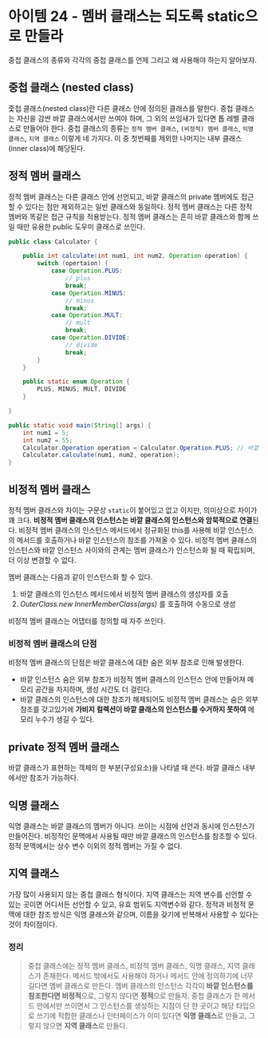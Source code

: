 # 아이템 24 - 멤버 클래스는 되도록 static으로 만들라

중첩 클래스의 종류와 각각의 중첩 클래스를 언제 그리고 왜 사용해야 하는지 알아보자.


## 중첩 클래스 (nested class)
줓첩 클래스(nested class)란 다른 클래스 안에 정의된 클래스를 말한다. 중첩 클래스는 자신을 감싼 바깥 클래스에서만 쓰여야 하며, 그 외의 쓰임새가 있다면 톱 레벨 클래스로 만들어야 한다.
중첩 클래스의 종류는 `정적 멤버 클래스`, `(비정적) 멤버 클래스`, `익명 클래스`, `지역 클래스` 이렇게 네 가지다. 이 중 첫번째를 제외한 나머지는 내부 클래스(inner class)에 해당된다.


## 정적 멤버 클래스
정적 멤버 클래스는 다른 클래스 안에 선언되고, 바깥 클래스의 private 멤버에도 접근할 수 있다는 점만 제외하고는 일반 클래스와 동일하다. 정적 멤버 클래스는 다른 정적 멤버와 똑같은 접근 규칙을 적용받는다. 정적 멤버 클래스는 흔히 바깥 클래스와 함께 쓰일 때만 유용한 public 도우미 클래스로 쓰인다.

```java
public class Calculator {

    public int calculate(int num1, int num2, Operation operation) {
        switch (opertaion) {
            case Operation.PLUS:
                // plus
                break;
            case Operation.MINUS:
                // minus
                break;
            case Operation.MULT:
                // mult
                break;
            case Operation.DIVIDE:
                // divide
                break;
        }
    }

    public static enum Operation {
        PLUS, MINUS, MULT, DIVIDE
    }

}

public static void main(String[] args) {
    int num1 = 5;
    int num2 = 55;
    Calculator.Operation operation = Calculator.Operation.PLUS; // 바깥클래스가 생성되지 않아도 접근 가능
    Calculator.calculate(num1, num2, operation);
}
```

## 비정적 멤버 클래스
정적 멤버 클래스와 차이는 구문상 `static`이 붙어있고 없고 이지만, 의미상으로 차이가 꽤 크다. **비정적 멤버 클래스의 인스턴스는 바깥 클래스의 인스턴스와 암묵적으로 연결**된다. 비정적 멤버 클래스의 인스턴스 메서드에서 정규화된 this를 사용해 바깥 인스턴스의 메서드를 호출하거나 바깥 인스턴스의 참조를 가져올 수 있다. 비정적 멤버 클래스의 인스턴스와 바깥 인스턴스 사이와의 관계는 멤버 클래스가 인스턴스화 될 때 확립되며, 더 이상 변경할 수 없다.

멤버 클래스는 다음과 같이 인스턴스화 할 수 있다.
1. 바깥 클래스의 인스턴스 메서드에서 비정적 멤버 클래스의 생성자를 호출
2. *OuterClass.new InnerMemberClass(args)* 를 호출하여 수동으로 생성


비정적 멤버 클래스는 어댑터를 정의할 때 자주 쓰인다. 

### 비정적 멤버 클래스의 단점
비정적 멤버 클래스의 단점은 바깥 클래스에 대한 숨은 외부 참조로 인해 발생한다.
* 바깥 인스턴스 숨은 외부 참조가 비정적 멤버 클래스의 인스턴스 안에 만들어져 메모리 공간을 차지하며, 생성 시간도 더 걸린다.
* 바깥 클래스의 인스턴스에 대한 참조가 해제되어도 비정적 멤버 클래스는 숨은 외부 참조를 갖고있기에 **가비지 컬렉션이 바깥 클래스의 인스턴스를 수거하지 못하여** 메모리 누수가 생길 수 있다.

## private 정적 멤버 클래스
바깥 클래스가 표현하는 객체의 한 부분(구성요소)을 나타낼 때 쓴다. 바깔 클래스 내부에서만 참조가 가능하다.

## 익명 클래스
익명 클래스는 바깥 클래스의 멤버가 아니다. 쓰이는 시점에 선언과 동시에 인스턴스가 만들어진다. 비정적인 문맥에서 사용될 때만 바깥 클래스의 인스턴스를 참조할 수 있다. 정적 문맥에서는 상수 변수 이외의 정적 멤버는 가질 수 없다.

## 지역 클래스
가장 많이 사용되지 않는 중첩 클래스 형식이다. 지역 클래스는 지역 변수를 선언할 수 있는 곳이면 어디서든 선언할 수 있고, 유효 범위도 지역변수와 같다. 정적과 비정적 문맥에 대한 참조 방식은 익명 클래스와 같으며, 이름을 갖기에 반복해서 사용할 수 있다는 것이 차이점이다.

### 정리
> 중첩 클래스에는 정적 멤버 클래스, 비정적 멤버 클래스, 익명 클래스, 지역 클래스가 존재한다. 메서드 밖에서도 사용해야 하거나 메서드 안에 정의하기에 너무 길다면 멤버 클래스로 만든다. 멤버 클래스의 인스턴스 각각이 **바깥 인스턴스를 참조한다면 비정적**으로, 그렇지 않다면 **정적**으로 만들자. 중첩 클래스가 한 메서드 안에서만 쓰이면서 그 인스턴스를 생성하는 지점이 단 한 곳이고 해당 타입으로 쓰기에 적합한 클래스나 인터페이스가 이미 있다면 **익명 클래스**로 만들고, 그렇지 않으면 **지역 클래스**로 만들다.